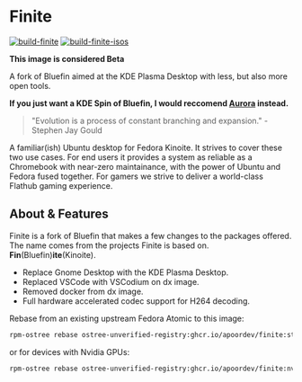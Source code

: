 # Finite
[![build-finite](https://github.com/APoorDev/finite/actions/workflows/build.yml/badge.svg)](https://github.com/APoorDev/finite/actions/workflows/build.yml) [![build-finite-isos](https://github.com/APoorDev/finite/actions/workflows/build_iso.yml/badge.svg)](https://github.com/APoorDev/finite/actions/workflows/build_iso.yml)

**This image is considered Beta** 

A fork of Bluefin aimed at the KDE Plasma Desktop with less, but also more open tools.

**If you just want a KDE Spin of Bluefin, I would reccomend [Aurora](https://github.com/NiHaiden/aurora) instead.**

> "Evolution is a process of constant branching and expansion." - Stephen Jay Gould

A familiar(ish) Ubuntu desktop for Fedora Kinoite. It strives to cover these two use cases. For end users it provides a system as reliable as a Chromebook with near-zero maintainance, with the power of Ubuntu and Fedora fused together. For gamers we strive to deliver a world-class Flathub gaming experience.

## About & Features

Finite is a fork of Bluefin that makes a few changes to the packages offered. The name comes from the projects Finite is based on. **Fin**(Bluefin)**ite**(Kinoite).

- Replace Gnome Desktop with the KDE Plasma Desktop.
- Replaced VSCode with VSCodium on dx image.
- Removed docker from dx image.
- Full hardware accelerated codec support for H264 decoding.

Rebase from an existing upstream Fedora Atomic to this image:
```bash
rpm-ostree rebase ostree-unverified-registry:ghcr.io/apoordev/finite:stable
```
or for devices with Nvidia GPUs:
```bash
rpm-ostree rebase ostree-unverified-registry:ghcr.io/apoordev/finite:nvidia
```
